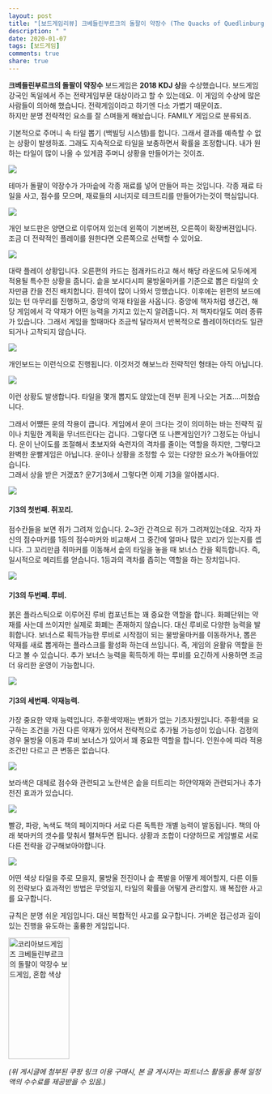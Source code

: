 ```yaml
---
layout: post
title: "[보드게임리뷰] 크베들린부르크의 돌팔이 약장수 (The Quacks of Quedlinburg)"
description: " "
date: 2020-01-07
tags: [보드게임]
comments: true
share: true
---
```




**크베들린부르크의 돌팔이 약장수** 보드게임은 **2018 KDJ 상**을 수상했습니다. 보드게임 강국인 독일에서 주는 전략게임부문 대상이라고 할 수 있는데요. 이 게임의 수상에 많은 사람들이 의아해 했습니다. 전략게임이라고 하기엔 다소 가볍기 때문이죠.  
하지만 분명 전략적인 요소를 잘 스며들게 해놨습니다. FAMILY 게임으로 분류되죠.  

  
기본적으로 주머니 속 타일 뽑기 (백빌딩 시스템)를 합니다. 그래서 결과를 예측할 수 없는 상황이 발생하죠. 그래도 지속적으로 타일을 보충하면서 확률을 조정합니다. 내가 원하는 타일이 많이 나올 수 있게끔 주머니 상황을 만들어가는 것이죠.

![](https://post-phinf.pstatic.net/MjAxOTA2MjZfMjE1/MDAxNTYxNTIwNzY4NDY1.kIH6rPdAHgM5GwW2pdr5xxorZbwivFpLGNc4rnOCgiEg.D-1qZJ0cWw5EsHHhgtpf56GaZY0y3bpv_LBgW5792ZQg.JPEG/P20190625_131941268_F7124851-2308-428F-AAF5-0A70220D26D3.jpg?type=w1200)

테마가 돌팔이 약장수가 가마솥에 각종 재료를 넣어 만들어 파는 것입니다. 각종 재료 타일을 사고, 점수를 모으며, 재료들의 시너지로 테크트리를 만들어가는것이 핵심입니다.  

![](https://post-phinf.pstatic.net/MjAxOTA2MjZfMTcy/MDAxNTYxNTIwNzcwNTUw.1wWEBLl953a-ol0HlNqkCmmdumkGl20wt_AMRzi6Apcg.IocaN4OIBQFVRIoVIgvi6n-7nf4gC50_U0oW7dWgxmsg.JPEG/P20190625_132336092_30A56694-B58F-4726-B80D-7839A2D2D55D.jpg?type=w1200)

개인 보드판은 양면으로 이루어져 있는데 왼쪽이 기본버젼, 오른쪽이 확장버젼입니다. 조금 더 전략적인 플레이를 원한다면 오른쪽으로 선택할 수 있어요.

![](https://post-phinf.pstatic.net/MjAxOTA2MjZfNjAg/MDAxNTYxNTIwNzcwNjk4.dHUa1PHjcFZfCVDnXn8_3suowdaYMnAXOofPAy5TAFwg.HnwuCda_O_A0vkEqE3_0oFIqcl-9DXR4E0zK5KEVD-Ag.JPEG/P20190620_160257274_BEC95B12-B666-47E1-A078-A80FDA1874F8.jpg?type=w1200)

대략 플레이 상황입니다. 오른편의 카드는 점괘카드라고 해서 해당 라운드에 모두에게 적용될 특수한 상황을 줍니다. 솥을 보시다시피 물방울마커를 기준으로 뽑은 타일의 숫자만큼 칸을 전진 배치합니다. 흰색이 많이 나와서 망했습니다. 이후에는 왼편의 보드에 있는 턴 마무리를 진행하고, 중앙의 약재 타일을 사옵니다. 중앙에 책자처럼 생긴건, 해당 게임에서 각 약재가 어떤 능력을 가지고 있는지 알려줍니다. 저 책자타일도 여러 종류가 있습니다. 그래서 게임을 할때마다 조금씩 달라져서 반복적으로 플레이하더라도 일관되거나 고착되지 않습니다.

![](https://post-phinf.pstatic.net/MjAxOTA2MjZfMTQw/MDAxNTYxNTIwNzcwNTg1.3HeFeSesJVYsMbuOBPObOSIPEh-v8jeBE7dpapQEzYwg.NM1AUCrXXO9IQOyV-jx1iKZeAxq3fQcH3DXhgGZq5lgg.JPEG/P20190620_164139762_AF2F731B-8E70-4A84-A2E7-55DAEF5E70C0.jpg?type=w1200)

개인보드는 이런식으로 진행됩니다. 이것저것 해보느라 전략적인 형태는 아직 아닙니다.

![](https://post-phinf.pstatic.net/MjAxOTA2MjZfMjcw/MDAxNTYxNTIwNzcwNDky.tZsBoHmvO1FSt6xSOWj8ArJ970AdRgGakeDYfMrYtpsg.UIqDle0Q669X3KdTolqoO8rF8zsU_zHGGu0irnPwL_Ug.JPEG/P20190620_163937094_F00D61BC-8044-40CD-A7D5-86A549AC6489.jpg?type=w1200)

이런 상황도 발생합니다. 타일을 몇개 뽑지도 않았는데 전부 흰게 나오는 거죠....미쳤습니다.  
  
그래서 어쨌든 운의 작용이 큽니다. 게임에서 운이 크다는 것이 의미하는 바는 전략적 깊이나 치밀한 계획을 무너뜨린다는 겁니다. 그렇다면 또 나쁜게임인가? 그정도는 아닙니다. 운이 난이도를 조절해서 초보자와 숙련자의 격차를 줄이는 역할을 하지만, 그렇다고 완벽한 운빨게임은 아닙니다. 운이나 상황을 조정할 수 있는 다양한 요소가 녹아들어있습니다.  
그래서 상을 받은 거겠죠? 운7기3에서 그렇다면 이제 기3을 알아봅시다.  

![](https://post-phinf.pstatic.net/MjAxOTA2MjZfMTky/MDAxNTYxNTIwNzY4NDk0.n_hpMNeDnUXi4ZtXZLmkhePHTZPQ8tTrZQqbaH_4MgYg.9Pm_vVV9pSHTkZC4Yin6eBKi06WyI_Lo3HSm5kkMibIg.JPEG/P20190625_132252012_11D58CA8-4950-4848-BD24-58504279A29B.jpg?type=w1200)

#### 기3의 첫번째. 쥐꼬리.

점수칸들을 보면 쥐가 그려져 있습니다. 2~3칸 간격으로 쥐가 그려져있는데요. 각자 자신의 점수마커를 1등의 점수마커와 비교해서 그 중간에 얼마나 많은 꼬리가 있는지를 셉니다. 그 꼬리만큼 쥐마커를 이동해서 솥의 타일을 놓을 때 보너스 칸을 획득합니다. 즉, 일시적으로 메리트를 얻습니다. 1등과의 격차를 좁히는 역할을 하는 장치입니다.

![](https://post-phinf.pstatic.net/MjAxOTA2MjZfMTQz/MDAxNTYxNTIwNzcwODQx.S9TzgIvKu2Y93m1nPKv6GJQcFGnbhp4kKK2jDprg7Pwg.oo1eAf9mWM13iJmbaehQRKlJ3FBtt_rFA7DYzgIlpAYg.JPEG/P20190625_132429507_FCF6BED8-76F6-475B-9E54-DB5B0E91BF2C.jpg?type=w1200)

#### 기3의 두번째. 루비.

붉은 플라스틱으로 이루어진 루비 컴포넌트는 꽤 중요한 역할을 합니다. 화폐단위는 약재를 사는데 쓰이지만 실제로 화폐는 존재하지 않습니다. 대신 루비로 다양한 능력을 발휘합니다. 보너스로 획득가능한 루비로 시작점이 되는 물방울마커를 이동하거나, 뽑은 약재를 새로 뽑게하는 플라스크를 활성화 하는데 쓰입니다. 즉, 게임의 윤활유 역할을 한다고 볼 수 있습니다. 추가 보너스 능력을 획득하게 하는 루비를 요긴하게 사용하면 조금 더 유리한 운영이 가능합니다.

![](https://post-phinf.pstatic.net/MjAxOTA2MjZfMSAg/MDAxNTYxNTIwNzY4MzM4.1YXemSEMOMI4Mj8wmEwEUEAQQPNWlxoV1hfE-ZhLqVgg.Cpy2kcZkFG03GE4W-QkLry02YPCrAQmsdh9ej5-05xMg.JPEG/P20190625_132242163_79838766-C45E-48FE-B57B-CF181E46E575.jpg?type=w1200)

#### 기3의 세번째. 약재능력.

가장 중요한 약재 능력입니다. 주황색약재는 변화가 없는 기초자원입니다. 주황색을 요구하는 조건을 가진 다른 약재가 있어서 전략적으로 추가될 가능성이 있습니다. 검정의 경우 물방울 이동과 루비 보너스가 있어서 꽤 중요한 역할을 합니다. 인원수에 따라 적용조건만 다르고 큰 변동은 없습니다.

![](https://post-phinf.pstatic.net/MjAxOTA2MjZfMTM5/MDAxNTYxNTIwNzY4NTE0.S3YQVflXg5dIygcMCvwn62-Geogc1iRvGcvHuvSh_eEg.f9fEdcQN91nCOHfeYNDqLRCxXSxexreUMW3KC3DQsngg.JPEG/P20190625_132228916_15D119B9-1A1D-46DF-8ED5-04F1893D378D.jpg?type=w1200)

보라색은 대체로 점수와 관련되고 노란색은 솥을 터트리는 하얀약재와 관련되거나 추가전진 효과가 있습니다.

![](https://post-phinf.pstatic.net/MjAxOTA2MjZfMTgg/MDAxNTYxNTIwNzY4MzU1.JECZZ_UkaOUrGT3kRP5krPQFwYHmcFw7RI-UNrvDguUg.LOZqmDsYGWyUeCu97Xe-isFTvTg5kditZS3O2Lc9Fo0g.JPEG/P20190625_132209680_520E6F24-E635-4B79-9716-3A66321E8019.jpg?type=w1200)

빨강, 파랑, 녹색도 책의 페이지마다 서로 다른 독특한 개별 능력이 발동됩니다. 책의 아래 북마커의 갯수를 맞춰서 펼쳐두면 됩니다. 상황과 조합이 다양하므로 게임별로 서로 다른 전략을 강구해보아야합니다.

![](https://post-phinf.pstatic.net/MjAxOTA2MjZfMTg5/MDAxNTYxNTIwNzY4MzIz.5iR_arBND4LNrabzJzCm-MyyepVTJEW1hDz0o5lGOfgg.3lqdhP8zsK3u0uy-kgBdo6VIN8W8MYnJ8zsPPLpltecg.JPEG/P20190625_132150654_65B7422A-AFD6-431D-A567-49CA0F144D87.jpg?type=w1200)

어떤 색상 타일을 주로 모을지, 물방울 전진이나 솥 폭발을 어떻게 제어할지, 다른 이들의 전략보다 효과적인 방법은 무엇일지, 타일의 확률을 어떻게 관리할지. 꽤 복잡한 사고를 요구합니다.  
  
규칙은 분명 쉬운 게임입니다. 대신 복합적인 사고를 요구합니다. 가벼운 접근성과 깊이 있는 진행을 유도하는 훌륭한 게임입니다.

<a href="https://coupa.ng/bPooEc" target="_blank" referrerpolicy="unsafe-url"><img src="https://static.coupangcdn.com/image/affiliate/banner/653932c2d13b5c6125731814955767ee@2x.jpg" alt="코리아보드게임즈 크베들린부르크의 돌팔이 약장수 보드게임, 혼합 색상" width="120" height="240"></a>

_(위 게시글에 첨부된 쿠팡 링크 이용 구매시, 본 글 게시자는 파트너스 활동을 통해 일정액의 수수료를 제공받을 수 있음.)_